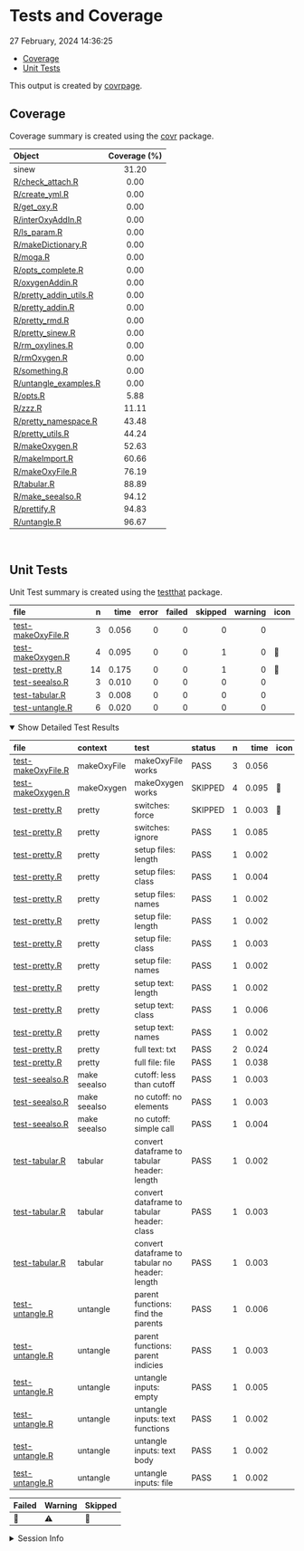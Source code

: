 Tests and Coverage
================
27 February, 2024 14:36:25

  - [Coverage](#coverage)
  - [Unit Tests](#unit-tests)

This output is created by
[covrpage](https://github.com/yonicd/covrpage).

## Coverage

Coverage summary is created using the
[covr](https://github.com/r-lib/covr) package.

| Object                                                | Coverage (%) |
| :---------------------------------------------------- | :----------: |
| sinew                                                 |    31.20     |
| [R/check\_attach.R](../R/check_attach.R)              |     0.00     |
| [R/create\_yml.R](../R/create_yml.R)                  |     0.00     |
| [R/get\_oxy.R](../R/get_oxy.R)                        |     0.00     |
| [R/interOxyAddIn.R](../R/interOxyAddIn.R)             |     0.00     |
| [R/ls\_param.R](../R/ls_param.R)                      |     0.00     |
| [R/makeDictionary.R](../R/makeDictionary.R)           |     0.00     |
| [R/moga.R](../R/moga.R)                               |     0.00     |
| [R/opts\_complete.R](../R/opts_complete.R)            |     0.00     |
| [R/oxygenAddin.R](../R/oxygenAddin.R)                 |     0.00     |
| [R/pretty\_addin\_utils.R](../R/pretty_addin_utils.R) |     0.00     |
| [R/pretty\_addin.R](../R/pretty_addin.R)              |     0.00     |
| [R/pretty\_rmd.R](../R/pretty_rmd.R)                  |     0.00     |
| [R/pretty\_sinew.R](../R/pretty_sinew.R)              |     0.00     |
| [R/rm\_oxylines.R](../R/rm_oxylines.R)                |     0.00     |
| [R/rmOxygen.R](../R/rmOxygen.R)                       |     0.00     |
| [R/something.R](../R/something.R)                     |     0.00     |
| [R/untangle\_examples.R](../R/untangle_examples.R)    |     0.00     |
| [R/opts.R](../R/opts.R)                               |     5.88     |
| [R/zzz.R](../R/zzz.R)                                 |    11.11     |
| [R/pretty\_namespace.R](../R/pretty_namespace.R)      |    43.48     |
| [R/pretty\_utils.R](../R/pretty_utils.R)              |    44.24     |
| [R/makeOxygen.R](../R/makeOxygen.R)                   |    52.63     |
| [R/makeImport.R](../R/makeImport.R)                   |    60.66     |
| [R/makeOxyFile.R](../R/makeOxyFile.R)                 |    76.19     |
| [R/tabular.R](../R/tabular.R)                         |    88.89     |
| [R/make\_seealso.R](../R/make_seealso.R)              |    94.12     |
| [R/prettify.R](../R/prettify.R)                       |    94.83     |
| [R/untangle.R](../R/untangle.R)                       |    96.67     |

<br>

## Unit Tests

Unit Test summary is created using the
[testthat](https://github.com/r-lib/testthat) package.

| file                                              |  n |  time | error | failed | skipped | warning | icon |
| :------------------------------------------------ | -: | ----: | ----: | -----: | ------: | ------: | :--- |
| [test-makeOxyFile.R](testthat/test-makeOxyFile.R) |  3 | 0.056 |     0 |      0 |       0 |       0 |      |
| [test-makeOxygen.R](testthat/test-makeOxygen.R)   |  4 | 0.095 |     0 |      0 |       1 |       0 | 🔶    |
| [test-pretty.R](testthat/test-pretty.R)           | 14 | 0.175 |     0 |      0 |       1 |       0 | 🔶    |
| [test-seealso.R](testthat/test-seealso.R)         |  3 | 0.010 |     0 |      0 |       0 |       0 |      |
| [test-tabular.R](testthat/test-tabular.R)         |  3 | 0.008 |     0 |      0 |       0 |       0 |      |
| [test-untangle.R](testthat/test-untangle.R)       |  6 | 0.020 |     0 |      0 |       0 |       0 |      |

<details open>

<summary> Show Detailed Test Results </summary>

| file                                                 | context      | test                                           | status  | n |  time | icon |
| :--------------------------------------------------- | :----------- | :--------------------------------------------- | :------ | -: | ----: | :--- |
| [test-makeOxyFile.R](testthat/test-makeOxyFile.R#L2) | makeOxyFile  | makeOxyFile works                              | PASS    | 3 | 0.056 |      |
| [test-makeOxygen.R](testthat/test-makeOxygen.R#L7)   | makeOxygen   | makeOxygen works                               | SKIPPED | 4 | 0.095 | 🔶    |
| [test-pretty.R](testthat/test-pretty.R#L9)           | pretty       | switches: force                                | SKIPPED | 1 | 0.003 | 🔶    |
| [test-pretty.R](testthat/test-pretty.R#L26)          | pretty       | switches: ignore                               | PASS    | 1 | 0.085 |      |
| [test-pretty.R](testthat/test-pretty.R#L33)          | pretty       | setup files: length                            | PASS    | 1 | 0.002 |      |
| [test-pretty.R](testthat/test-pretty.R#L34)          | pretty       | setup files: class                             | PASS    | 1 | 0.004 |      |
| [test-pretty.R](testthat/test-pretty.R#L35)          | pretty       | setup files: names                             | PASS    | 1 | 0.002 |      |
| [test-pretty.R](testthat/test-pretty.R#L40)          | pretty       | setup file: length                             | PASS    | 1 | 0.002 |      |
| [test-pretty.R](testthat/test-pretty.R#L41)          | pretty       | setup file: class                              | PASS    | 1 | 0.003 |      |
| [test-pretty.R](testthat/test-pretty.R#L42)          | pretty       | setup file: names                              | PASS    | 1 | 0.002 |      |
| [test-pretty.R](testthat/test-pretty.R#L47)          | pretty       | setup text: length                             | PASS    | 1 | 0.002 |      |
| [test-pretty.R](testthat/test-pretty.R#L48)          | pretty       | setup text: class                              | PASS    | 1 | 0.006 |      |
| [test-pretty.R](testthat/test-pretty.R#L49)          | pretty       | setup text: names                              | PASS    | 1 | 0.002 |      |
| [test-pretty.R](testthat/test-pretty.R#L69)          | pretty       | full text: txt                                 | PASS    | 2 | 0.024 |      |
| [test-pretty.R](testthat/test-pretty.R#L80_L82)      | pretty       | full file: file                                | PASS    | 1 | 0.038 |      |
| [test-seealso.R](testthat/test-seealso.R#L7)         | make seealso | cutoff: less than cutoff                       | PASS    | 1 | 0.003 |      |
| [test-seealso.R](testthat/test-seealso.R#L16)        | make seealso | no cutoff: no elements                         | PASS    | 1 | 0.003 |      |
| [test-seealso.R](testthat/test-seealso.R#L22)        | make seealso | no cutoff: simple call                         | PASS    | 1 | 0.004 |      |
| [test-tabular.R](testthat/test-tabular.R#L7)         | tabular      | convert dataframe to tabular header: length    | PASS    | 1 | 0.002 |      |
| [test-tabular.R](testthat/test-tabular.R#L8)         | tabular      | convert dataframe to tabular header: class     | PASS    | 1 | 0.003 |      |
| [test-tabular.R](testthat/test-tabular.R#L16)        | tabular      | convert dataframe to tabular no header: length | PASS    | 1 | 0.003 |      |
| [test-untangle.R](testthat/test-untangle.R#L42)      | untangle     | parent functions: find the parents             | PASS    | 1 | 0.006 |      |
| [test-untangle.R](testthat/test-untangle.R#L46)      | untangle     | parent functions: parent indicies              | PASS    | 1 | 0.003 |      |
| [test-untangle.R](testthat/test-untangle.R#L53)      | untangle     | untangle inputs: empty                         | PASS    | 1 | 0.005 |      |
| [test-untangle.R](testthat/test-untangle.R#L58_L59)  | untangle     | untangle inputs: text functions                | PASS    | 1 | 0.002 |      |
| [test-untangle.R](testthat/test-untangle.R#L63_L64)  | untangle     | untangle inputs: text body                     | PASS    | 1 | 0.002 |      |
| [test-untangle.R](testthat/test-untangle.R#L69_L72)  | untangle     | untangle inputs: file                          | PASS    | 1 | 0.002 |      |

| Failed | Warning | Skipped |
| :----- | :------ | :------ |
| 🛑      | ⚠️      | 🔶       |

</details>

<details>

<summary> Session Info </summary>

| Field    | Value                         |                                                                                                                                                                                                                                                               |
| :------- | :---------------------------- | :------------------------------------------------------------------------------------------------------------------------------------------------------------------------------------------------------------------------------------------------------------ |
| Version  | R version 4.3.2 (2023-10-31)  |                                                                                                                                                                                                                                                               |
| Platform | x86\_64-pc-linux-gnu (64-bit) | <a href="https://github.com/yonicd/sinew/commit/a8a57801862e4d21010acd8e38b7a49022b79d5b/checks" target="_blank"><span title="Built on Github Actions">![](https://github.com/metrumresearchgroup/covrpage/blob/actions/inst/logo/gh.png?raw=true)</span></a> |
| Running  | Ubuntu 22.04.4 LTS            |                                                                                                                                                                                                                                                               |
| Language | C                             |                                                                                                                                                                                                                                                               |
| Timezone | UTC                           |                                                                                                                                                                                                                                                               |

| Package  | Version |
| :------- | :------ |
| testthat | 3.2.1   |
| covr     | 3.6.4   |
| covrpage | 0.2     |

</details>

<!--- Final Status : skipped/warning --->
